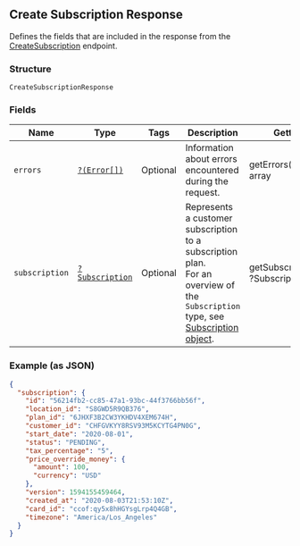 ## Create Subscription Response

Defines the fields that are included in the response from the
[CreateSubscription](#endpoint-subscriptions-createsubscription) endpoint.

### Structure

`CreateSubscriptionResponse`

### Fields

| Name | Type | Tags | Description | Getter | Setter |
|  --- | --- | --- | --- | --- | --- |
| `errors` | [`?(Error[])`](/doc/models/error.md) | Optional | Information about errors encountered during the request. | getErrors(): ?array | setErrors(?array errors): void |
| `subscription` | [`?Subscription`](/doc/models/subscription.md) | Optional | Represents a customer subscription to a subscription plan.<br>For an overview of the `Subscription` type, see<br>[Subscription object](https://developer.squareup.com/docs/docs/subscriptions-api/overview#subscription-object-overview). | getSubscription(): ?Subscription | setSubscription(?Subscription subscription): void |

### Example (as JSON)

```json
{
  "subscription": {
    "id": "56214fb2-cc85-47a1-93bc-44f3766bb56f",
    "location_id": "S8GWD5R9QB376",
    "plan_id": "6JHXF3B2CW3YKHDV4XEM674H",
    "customer_id": "CHFGVKYY8RSV93M5KCYTG4PN0G",
    "start_date": "2020-08-01",
    "status": "PENDING",
    "tax_percentage": "5",
    "price_override_money": {
      "amount": 100,
      "currency": "USD"
    },
    "version": 1594155459464,
    "created_at": "2020-08-03T21:53:10Z",
    "card_id": "ccof:qy5x8hHGYsgLrp4Q4GB",
    "timezone": "America/Los_Angeles"
  }
}
```

